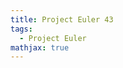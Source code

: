 ```yaml
---
title: Project Euler 43
tags:
  - Project Euler
mathjax: true
---
```

<escape><!-- more --></escape>

